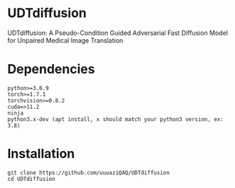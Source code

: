 # UDTdiffusion
UDTdiffusion: A Pseudo-Condition Guided Adversarial Fast Diffusion Model for Unpaired Medical Image Translation
# Dependencies
	python>=3.6.9
	torch>=1.7.1
	torchvision>=0.8.2
	cuda=>11.2
	ninja
	python3.x-dev (apt install, x should match your python3 version, ex: 3.8)
# Installation
	git clone https://github.com/uuuaziQAQ/UDTdiffusion
	cd UDTdiffusion
